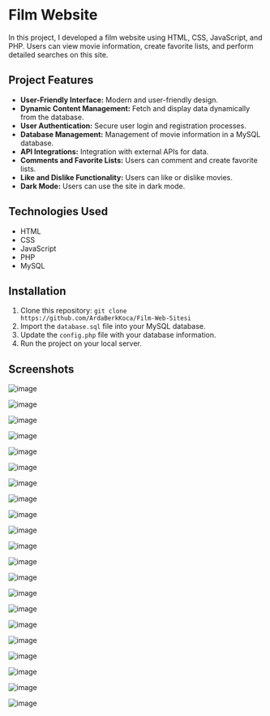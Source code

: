 # Film Website

In this project, I developed a film website using HTML, CSS, JavaScript, and PHP. Users can view movie information, create favorite lists, and perform detailed searches on this site.

## Project Features

- **User-Friendly Interface:** Modern and user-friendly design.
- **Dynamic Content Management:** Fetch and display data dynamically from the database.
- **User Authentication:** Secure user login and registration processes.
- **Database Management:** Management of movie information in a MySQL database.
- **API Integrations:** Integration with external APIs for data.
- **Comments and Favorite Lists:** Users can comment and create favorite lists.
- **Like and Dislike Functionality:** Users can like or dislike movies.
- **Dark Mode:** Users can use the site in dark mode.

## Technologies Used

- HTML
- CSS
- JavaScript
- PHP
- MySQL

## Installation

1. Clone this repository: ```git clone https://github.com/ArdaBerkKoca/Film-Web-Sitesi```
2. Import the ```database.sql``` file into your MySQL database.
3. Update the ```config.php``` file with your database information.
4. Run the project on your local server.

## Screenshots

![image](https://github.com/ArdaBerkKoca/Film-Website/assets/169831603/cb443206-e817-4616-a9f9-bd6c4ac5c667)

![image](https://github.com/ArdaBerkKoca/Film-Website/assets/169831603/0ca75602-ec81-4aa7-8b2b-a9e61da2cb08)

![image](https://github.com/ArdaBerkKoca/Film-Website/assets/169831603/2d5e992a-8489-4c03-aa8f-785638ac22d1)


![image](https://github.com/ArdaBerkKoca/Film-Website/assets/169831603/918759e8-434c-4138-a115-45c4a9b5ac63)

![image](https://github.com/ArdaBerkKoca/Film-Website/assets/169831603/e991a8cc-3181-462a-94d3-87cb99380ea1)

![image](https://github.com/ArdaBerkKoca/Film-Website/assets/169831603/a01842b5-cd7b-43aa-8eac-7b1381c82095)

![image](https://github.com/ArdaBerkKoca/Film-Website/assets/169831603/4a59343c-a265-4dd2-a279-19bdfad8bf97)

![image](https://github.com/ArdaBerkKoca/Film-Website/assets/169831603/384ef54a-892d-4b11-96b6-3f20c04eeadf)

![image](https://github.com/ArdaBerkKoca/Film-Website/assets/169831603/bdca75fa-6895-4c28-be54-cc1fa63b31f5)

![image](https://github.com/ArdaBerkKoca/Film-Website/assets/169831603/899ab8e6-3423-45e9-a595-b2e473c48c5a)

![image](https://github.com/ArdaBerkKoca/Film-Website/assets/169831603/1b67b519-018f-4693-9844-fe339ab823c8)

![image](https://github.com/ArdaBerkKoca/Film-Website/assets/169831603/adb7be16-83e4-410b-af85-58f5e29437a4)

![image](https://github.com/ArdaBerkKoca/Film-Website/assets/169831603/63d2470b-ad9a-4266-9742-6f4401ee2669)

![image](https://github.com/ArdaBerkKoca/Film-Website/assets/169831603/aa25e914-8f2f-4f3a-8692-c9e89e4d3405)

![image](https://github.com/ArdaBerkKoca/Film-Website/assets/169831603/b714a6b3-303c-4ac2-943d-713c55a84c03)

![image](https://github.com/ArdaBerkKoca/Film-Website/assets/169831603/333fe90d-7ced-4d01-a1b2-60160ac8f38a)

![image](https://github.com/ArdaBerkKoca/Film-Website/assets/169831603/c12aa534-8529-4893-a873-743138d4fc08)

![image](https://github.com/ArdaBerkKoca/Film-Website/assets/169831603/fe317f1e-4aba-48f1-a4b1-fe4fed486291)

![image](https://github.com/ArdaBerkKoca/Film-Website/assets/169831603/8bc9b682-189c-45c2-9f92-b234f2b34261)

![image](https://github.com/ArdaBerkKoca/Film-Website/assets/169831603/f3e92e0d-4ea4-428d-95de-8f7e791651b5)

![image](https://github.com/ArdaBerkKoca/Film-Website/assets/169831603/cb412b7e-ce84-46fb-931c-b0f691ca4c62)

